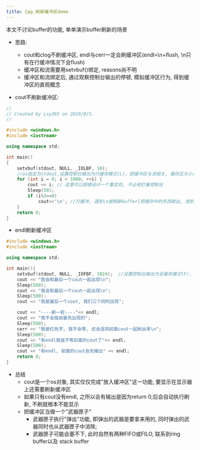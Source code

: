 ```yaml
---
title: Cpp_刷新缓冲区demo
---
```

本文不讨论buffer的功能, 单单演示buffer刷新的场景

- 思路:
    - cout和clog不刷缓冲区, endl与cerr一定会刷缓冲区(endl=\n+flush, \n只有在行缓冲情况下会flush)
    - 缓冲区和流需要用setvbuf()绑定, reasons尚不明
    - 缓冲区和流绑定后, 通过观察控制台输出的停顿, 模拟缓冲区行为, 得到缓冲区的直观概念

- cout不刷新缓冲区:

```cpp
//
// Created by Lsy365 on 2019/8/5.
//

#include <windows.h>
#include <iostream>

using namespace std;

int main()
{
    setvbuf(stdout, NULL, _IOLBF, 10);  
    //os指定为stdout,设置控制台输出为行缓存模式(L)，把缓冲区与流相关, 缓存区大小设为10字节
    for (int i = 0; i < 1000; ++i) { 
        cout << i; // 这里可以顺便设计一个重定向, 不必老盯着控制台
        Sleep(50);
        if (i%3==0)
            cout<<'\n'; //行缓冲, 遇到\n就刷新buffer[把缓存中的东西取出, 放到终端设备中]
    }
    return 0;
}
```


- endl刷新缓冲区

```cpp
#include <windows.h>
#include <iostream>

using namespace std;

int main(){
    setvbuf(stdout, NULL, _IOFBF, 1024);  //设置控制台输出为全缓存模式(F)，把缓冲区与流相关
    cout << "我会和最后一个cout一起出现\n";
    Sleep(500);
    cout << "我会和最后一个cout一起出现\n";
    Sleep(500);
    cout << "我是最后一个cout, 我们三个同时出现";

    cout << "----新一轮----"<< endl;
    cout << "我不会独自最先出现的";
    Sleep(500);
    cerr << "我是红色字, 我不会等, 还会连同前面cout一起刷出来\n";
    Sleep(500);
    cout << "有endl我就不等后面的cout了"<< endl;
    Sleep(500);
    cout << "有endl, 前面的cout会先输出" << endl;
    return 0;
}
```

- 总结
    - cout是一个os对象, 其实仅仅完成"放入缓冲区"这一功能, 要显示在显示器上还需要刷新缓冲区
    - 如果只有cout没有endl, 之所以会有输出是因为return 0;后会自动执行刷新, 不刷就根本不能显示
    - 把缓冲区当做一个"武器匣子"
        - 武器匣子执行"弹出"功能, 即弹出的武器是要拿来用的, 同时弹出的武器同时也从武器匣子中消除;
        - 武器匣子可能会塞不下, 此时自然有两种FIFO或FILO, 联系到ring buffer以及 stack buffer
